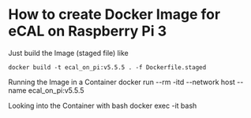 # How to create Docker Image for eCAL on Raspberry Pi 3

Just build the Image (staged file) like
```
docker build -t ecal_on_pi:v5.5.5 . -f Dockerfile.staged
```

Running the Image in a Container
docker run --rm -itd --network host --name <Containername> ecal_on_pi:v5.5.5 
  
Looking into the Container with bash
docker exec -it <Containername> bash
